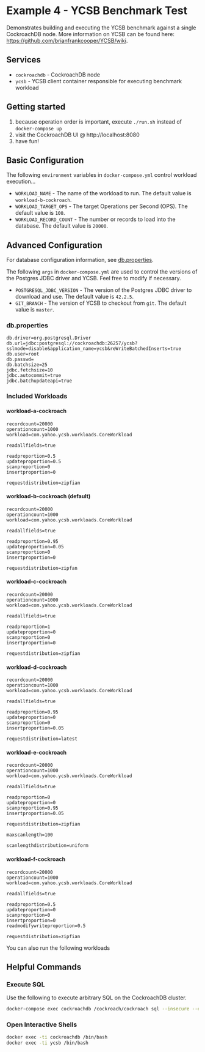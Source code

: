 # Example 4 - YCSB Benchmark Test
Demonstrates building and executing the YCSB benchmark against a single CockroachDB node.  More information on YCSB can be found here: https://github.com/brianfrankcooper/YCSB/wiki.

## Services
* `cockroachdb` - CockroachDB node
* `ycsb` - YCSB client container responsible for executing benchmark workload

## Getting started
1) because operation order is important, execute `./run.sh` instead of `docker-compose up`
2) visit the CockroachDB UI @ http://localhost:8080
3) have fun!

## Basic Configuration
The following `environment` variables in `docker-compose.yml` control workload execution...
* `WORKLOAD_NAME` - The name of the workload to run.  The default value is `workload-b-cockroach`.
* `WORKLOAD_TARGET_OPS` - The target Operations per Second (OPS).  The default value is `100`.
* `WORKLOAD_RECORD_COUNT` - The number or records to load into the database.   The default value is `20000`.

## Advanced Configuration
For database configuration information, see [db.properties](ycsb/db.properties). 

The following `args` in `docker-compose.yml` are used to control the versions of the Postgres JDBC driver and YCSB.  Feel free to modify if necessary.
* `POSTGRESQL_JDBC_VERSION` - The version of the Postgres JDBC driver to download and use.  The default value is `42.2.5`.
* `GIT_BRANCH` - The version of YCSB to checkout from `git`.  The default value is `master`.


### db.properties
```properties
db.driver=org.postgresql.Driver
db.url=jdbc:postgresql://cockroachdb:26257/ycsb?sslmode=disable&application_name=ycsb&reWriteBatchedInserts=true
db.user=root
db.passwd=
db.batchsize=25
jdbc.fetchsize=10
jdbc.autocommit=true
jdbc.batchupdateapi=true
```

### Included Workloads

#### workload-a-cockroach
```properties
recordcount=20000
operationcount=1000
workload=com.yahoo.ycsb.workloads.CoreWorkload

readallfields=true

readproportion=0.5
updateproportion=0.5
scanproportion=0
insertproportion=0

requestdistribution=zipfian
```

#### workload-b-cockroach (default)
```properties
recordcount=20000
operationcount=1000
workload=com.yahoo.ycsb.workloads.CoreWorkload

readallfields=true

readproportion=0.95
updateproportion=0.05
scanproportion=0
insertproportion=0

requestdistribution=zipfan
```

#### workload-c-cockroach
```properties
recordcount=20000
operationcount=1000
workload=com.yahoo.ycsb.workloads.CoreWorkload

readallfields=true

readproportion=1
updateproportion=0
scanproportion=0
insertproportion=0

requestdistribution=zipfian
```

#### workload-d-cockroach
```properties
recordcount=20000
operationcount=1000
workload=com.yahoo.ycsb.workloads.CoreWorkload

readallfields=true

readproportion=0.95
updateproportion=0
scanproportion=0
insertproportion=0.05

requestdistribution=latest
```

#### workload-e-cockroach
```properties
recordcount=20000
operationcount=1000
workload=com.yahoo.ycsb.workloads.CoreWorkload

readallfields=true

readproportion=0
updateproportion=0
scanproportion=0.95
insertproportion=0.05

requestdistribution=zipfian

maxscanlength=100

scanlengthdistribution=uniform
```

#### workload-f-cockroach
```properties
recordcount=20000
operationcount=1000
workload=com.yahoo.ycsb.workloads.CoreWorkload

readallfields=true

readproportion=0.5
updateproportion=0
scanproportion=0
insertproportion=0
readmodifywriteproportion=0.5

requestdistribution=zipfian
```

You can also run the following workloads 

## Helpful Commands

### Execute SQL
Use the following to execute arbitrary SQL on the CockroachDB cluster.
```bash
docker-compose exec cockroachdb /cockroach/cockroach sql --insecure --execute="select count(*) from ycsb.usertable;"
```

### Open Interactive Shells
```bash
docker exec -ti cockroachdb /bin/bash
docker exec -ti ycsb /bin/bash
```